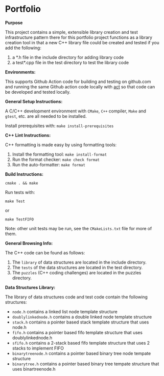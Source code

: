 # Portfolio

**Purpose**

This project contains a simple, extensible library creation and test infrastructure pattern there for this portfolio project functions as a library creation tool in that a new C++ library file could be created and tested if you add the following:
1. a *.h file in the include directory for adding library code
2. a test*.cpp file in the test directory to test the library code

**Environments:**

This supports Github Action code for building and testing on github.com and running the same Github action code locally with [act](https://github.com/nektos/act) so that code can be developed and tested locally.

**General Setup Instructions:**

A C/C++ development environment with `CMake`, `C++` compiler, `Make` and `gtest`, etc. are all needed to be installed.

Install prerequisites with: `make install-prerequisites`

**C++ Lint Instructions:**

C++ formatting is made easy by using formatting tools:

1. Install the formatting tool: `make install-format`
2. Run the format checker: `make check format`
3. Run the auto-formatter: `make format`

**Build Instructions:**

  `cmake . && make`

Run tests with:

  `make Test`

or 

  `make TestFIFO`

Note: other unit tests may be run, see the `CMakeLists.txt` file for more of them.

**General Browsing Info:**

The C++ code can be found as follows:

1. The `library` of data structures are located in the include directory.
2. The `tests` of the data structures are located in the test directory.
3. The `puzzles` (C++ coding challenges) are located in the puzzles directory.

**Data Structures Library:**

The library of data structures code and test code contain the following structures:

- `node.h` contains a linked list node template structure
- `doublylinkednode.h` contains a double linked node template structure
- `stack.h` contains a pointer based stack template structure that uses node.h
- `fifo.h` contains a pointer based fifo template structure that uses doublylinkednode.h
- `sfifo.h` contains a 2-stack based fifo template structure that uses 2 stacks to implement FIFO
- `binarytreenode.h` contains a pointer based binary tree node tempate structure
- `binarytree.h` contains a pointer based binary tree tempate structure that uses binartreenode.h
